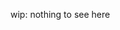 wip: nothing to see here

<!-- TODO: -->

<!-- Rename Repository to fishnet.gs -->
<!-- Kill the fluidity project (grab the sizing settings first!!!!) -->
<!-- Good clean showcase site -->
<!-- Document nested -->
<!-- Document offsets positioning (2 offset / 6 cols / 1 offset / 3 cols) -->
<!-- Document for full, 3/4, 1/2, 1/4, 2/3, 1/3? (use round)-->
<!-- Document all pull/push without expanding size -->
<!-- Document Responsive with Media queries -->
<!-- Build overlay grid -->
<!-- Multiple branches... heroku and just lib -->
<!-- Move todos to gh -->
<!-- Add documentation (kss or rocco?) -->
<!-- Test in all browsers -->
<!-- Compiler for scss, stylus, less, css -->

